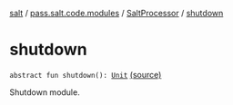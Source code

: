 [salt](../../index.md) / [pass.salt.code.modules](../index.md) / [SaltProcessor](index.md) / [shutdown](./shutdown.md)

# shutdown

`abstract fun shutdown(): `[`Unit`](https://kotlinlang.org/api/latest/jvm/stdlib/kotlin/-unit/index.html) [(source)](https://github.com/kurbaniec-tgm/salt/tree/master/code/modules/SaltProcessor.kt#L36)

Shutdown module.

